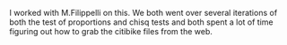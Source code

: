 I worked with M.Filippelli on this. We both went over several iterations of both the test of proportions and chisq tests and both spent a lot of time figuring out how to grab the citibike files from the web.

